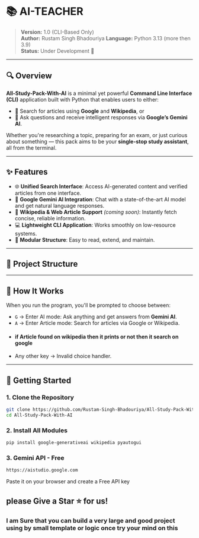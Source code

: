 # 📚 AI-TEACHER

> **Version:** 1.0 (CLI-Based Only)  
> **Author:** Rustam Singh Bhadouriya
> **Language:** Python 3.13 (more then 3.9)  
> **Status:** Under Development 🚧

---

## 🔍 Overview

**All-Study-Pack-With-AI** is a minimal yet powerful **Command Line Interface (CLI)** application built with Python that enables users to either:

- 🔎 Search for articles using **Google** and **Wikipedia**, or  
- 🤖 Ask questions and receive intelligent responses via **Google’s Gemini AI**.

Whether you're researching a topic, preparing for an exam, or just curious about something — this pack aims to be your **single-stop study assistant**, all from the terminal.

---

## ✨ Features

- 🌐 **Unified Search Interface**: Access AI-generated content and verified articles from one interface.
- 🧠 **Google Gemini AI Integration**: Chat with a state-of-the-art AI model and get natural language responses.
- 📖 **Wikipedia & Web Article Support** *(coming soon)*: Instantly fetch concise, reliable information.
- 💻 **Lightweight CLI Application**: Works smoothly on low-resource systems.
- 🔌 **Modular Structure**: Easy to read, extend, and maintain.

---

## 📂 Project Structure

---

## 🧠 How It Works

When you run the program, you'll be prompted to choose between:

- `G` → Enter AI mode: Ask anything and get answers from **Gemini AI**.
- `A` → Enter Article mode: Search for articles via Google or Wikipedia.
- #### if Article found on wikipedia then it prints or not then it search on google
- Any other key → Invalid choice handler.

---

## 🚀 Getting Started

### 1. Clone the Repository

```bash 
git clone https://github.com/Rustam-Singh-Bhadouriya/All-Study-Pack-With-AI.git
cd All-Study-Pack-With-AI
```
### 2. Install All Modules

```bash
pip install google-generativeai wikipedia pyautogui
```
### 3. Gemini API - Free
```bash
https://aistudio.google.com
```
<p>Paste it on your browser and create a Free API key</p>

## please Give a Star ⭐ for us!
### I am Sure that you can build a very large and good project using by small template or logic once try your mind on this


